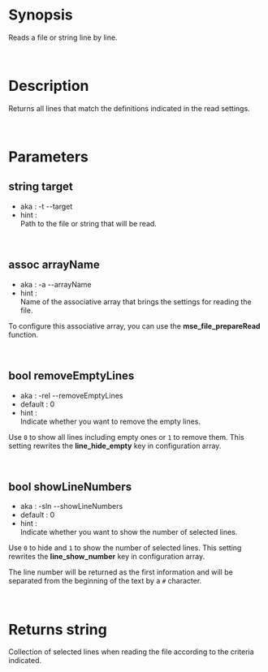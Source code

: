 # Synopsis

Reads a file or string line by line.



&nbsp;

# Description

Returns all lines that match the definitions indicated in the read settings.



&nbsp;

# Parameters

## string target

- aka       : -t --target
- hint      :  
  Path to the file or string that will be read.


&nbsp;

## assoc arrayName

- aka       : -a --arrayName
- hint      :  
  Name of the associative array that brings the settings for reading the file.

To configure this associative array, you can use the **mse_file_prepareRead** 
function.


&nbsp;

## bool removeEmptyLines

- aka       : -rel --removeEmptyLines
- default   : 0
- hint      :  
  Indicate whether you want to remove the empty lines.

Use `0` to show all lines including empty ones or `1` to remove them.
This setting rewrites the **line_hide_empty** key in configuration array.


&nbsp;

## bool showLineNumbers

- aka       : -sln --showLineNumbers
- default   : 0
- hint      :  
  Indicate whether you want to show the number of selected lines.

Use `0` to hide and `1` to show the number of selected lines.
This setting rewrites the **line_show_number** key in configuration array.

The line number will be returned as the first information and will be separated from the beginning of the text by a `#` character.



&nbsp;

# Returns string

Collection of selected lines when reading the file according to the criteria 
indicated.